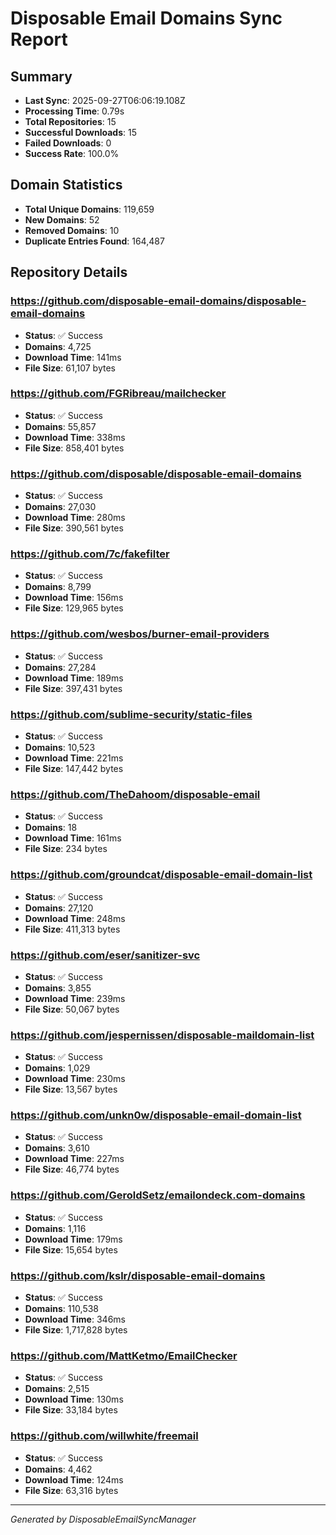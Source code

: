 # Disposable Email Domains Sync Report

## Summary
- **Last Sync**: 2025-09-27T06:06:19.108Z
- **Processing Time**: 0.79s
- **Total Repositories**: 15
- **Successful Downloads**: 15
- **Failed Downloads**: 0
- **Success Rate**: 100.0%

## Domain Statistics
- **Total Unique Domains**: 119,659
- **New Domains**: 52
- **Removed Domains**: 10
- **Duplicate Entries Found**: 164,487

## Repository Details


### https://github.com/disposable-email-domains/disposable-email-domains
- **Status**: ✅ Success
- **Domains**: 4,725
- **Download Time**: 141ms
- **File Size**: 61,107 bytes



### https://github.com/FGRibreau/mailchecker
- **Status**: ✅ Success
- **Domains**: 55,857
- **Download Time**: 338ms
- **File Size**: 858,401 bytes



### https://github.com/disposable/disposable-email-domains
- **Status**: ✅ Success
- **Domains**: 27,030
- **Download Time**: 280ms
- **File Size**: 390,561 bytes



### https://github.com/7c/fakefilter
- **Status**: ✅ Success
- **Domains**: 8,799
- **Download Time**: 156ms
- **File Size**: 129,965 bytes



### https://github.com/wesbos/burner-email-providers
- **Status**: ✅ Success
- **Domains**: 27,284
- **Download Time**: 189ms
- **File Size**: 397,431 bytes



### https://github.com/sublime-security/static-files
- **Status**: ✅ Success
- **Domains**: 10,523
- **Download Time**: 221ms
- **File Size**: 147,442 bytes



### https://github.com/TheDahoom/disposable-email
- **Status**: ✅ Success
- **Domains**: 18
- **Download Time**: 161ms
- **File Size**: 234 bytes



### https://github.com/groundcat/disposable-email-domain-list
- **Status**: ✅ Success
- **Domains**: 27,120
- **Download Time**: 248ms
- **File Size**: 411,313 bytes



### https://github.com/eser/sanitizer-svc
- **Status**: ✅ Success
- **Domains**: 3,855
- **Download Time**: 239ms
- **File Size**: 50,067 bytes



### https://github.com/jespernissen/disposable-maildomain-list
- **Status**: ✅ Success
- **Domains**: 1,029
- **Download Time**: 230ms
- **File Size**: 13,567 bytes



### https://github.com/unkn0w/disposable-email-domain-list
- **Status**: ✅ Success
- **Domains**: 3,610
- **Download Time**: 227ms
- **File Size**: 46,774 bytes



### https://github.com/GeroldSetz/emailondeck.com-domains
- **Status**: ✅ Success
- **Domains**: 1,116
- **Download Time**: 179ms
- **File Size**: 15,654 bytes



### https://github.com/kslr/disposable-email-domains
- **Status**: ✅ Success
- **Domains**: 110,538
- **Download Time**: 346ms
- **File Size**: 1,717,828 bytes



### https://github.com/MattKetmo/EmailChecker
- **Status**: ✅ Success
- **Domains**: 2,515
- **Download Time**: 130ms
- **File Size**: 33,184 bytes



### https://github.com/willwhite/freemail
- **Status**: ✅ Success
- **Domains**: 4,462
- **Download Time**: 124ms
- **File Size**: 63,316 bytes



---
*Generated by DisposableEmailSyncManager*
